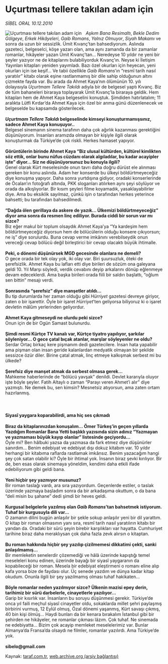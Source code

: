 # Uçurtması tellere takılan adam için

*SİBEL ORAL 10.12.2010*

<div class="yazi"><img align="left" alt="Uçurtması tellere takılan adam için" border="0" src="http://www.taraf.com.tr/fotoraflar/makaleler/ucurtmasi-tellere-takilan-adam-icin_7883_orijinal.jpg" style="border-right-width:10px; border-color:#FFFFFF"/><p><i>Aşkım Bana Resimaltı</i>, <i>Bekle Dedim Gölgeye</i>, <i>Erkek Hikâyeleri</i>, <i>Gaib Romans</i>, <i>Yalnız Olmuyor</i>, <i>Siyah Makamı</i> ve sonra da uzun bir sessizlik. Ümit Kıvanç’tan bahsediyorum. Aslında gazeteci, belgeselci, köşe yazarı olan, ama aynı zamanda da bir zamanlar romanlar, hikâyeler yazan Ümit Kıvanç’tan... Neredeyse 10 yıldır ne yeni bir şeyler yazıyor ne de kitaplarını bulabiliyorduk Kıvanç’ın. Neyse ki İletişim Yayınları kitapları yeniden yayımladı. Bazı özel okurları için heyecan, yeni okurları için ise keşif... Ve tabii özellikle <i>Gaib Romans</i>’ın “resmî tarih nasıl yaratılır” kitabı olarak eşine rastlanmamış bir dile sahip olduğunun altını çizmekte fayda var. Bu arada da Ahmet Kaya’nın ölümünün 10. yılı dolayısıyla <i>Uçurtmam Tellere Takıldı</i> adıyla bir de belgesel yaptı Kıvanç. Biz de tüm bahaneleri biraraya toplayarak Ümit Kıvanç’la biraraya geldik. Hem kitapları hem de Ahmet Kaya belgeselini konuştuk. Şimdiden hatırlatalım; 11 aralıkta Lütfi Kırdar’da Ahmet Kaya için özel bir anma günü düzenlenecek ve belgeselde bu kapsamda gösterilecek.<br/><br/><b><i>Uçurtmam Tellere Takıldı</i> belgeselinde kimseyi konuşturmamışsınız, sadece Ahmet Kaya konuşuyor..<br/></b>Belgesel sinemanın sinema tarafının daha çok ağırlık kazanması gerektiğini düşünüyorum. İnsanları aramızda olmayan bir kişiyle ilgili olarak konuşturmak da Türkiye’de çok riskli. Herkes hamaset yapıyor.<br/><br/><b>Görüntülerin birinde Ahmet Kaya “Biz ulusal kültürden, kültürel kimlikten söz ettik, onlar bunu nüfus cüzdanı olarak algıladılar, bu kadar acayipler işte” diyor... Siz ne düşünüyorsunuz bu konuyla ilgili?<br/></b>Genel olarak Kürt meselesinde onun tavrı daha doğru dürüst ele alınması gereken bir konu aslında. Adam her konserde bu ülkeyi böldürtmeyeceğiz diye konuşma yapıyor. Daha sonra yurtdışına gidiyor, oradaki konserlerinde de Öcalan’ın fotoğrafı altında, PKK sloganları atılırken aynı şeyi söylüyor ve orada da alkışlıyorlar. Bir kısım şeyleri filme koyamadık, yasaklayabilirler diye. Ama bu eksiklik sayılmaz, çünkü işin o tarafından herkes yeterince bahsetti; bu tarafından bahsedilmedi.<br/><br/><b>“Dağda ölen gerillaya da askere de yazık... Ülkemizi böldürtmeyeceğiz” diyor ama sonra da resmen linç ediliyor. Burada ciddi bir sorun var mı sizce?<br/></b>Biz eğer makul bir toplum olsaydık Ahmet Kaya’ya “Ya kardeşim hem böldürtmeyeceğiz diyorsun hem de bölücülerin olduğu konsere çıkıyorsun; ne iş” diye sorulurdu. Buna cevap verme imkânını verebilseydik onun vereceği cevap bölücü değil birleştirici bir cevap olacaktı büyük ihtimalle.<br/><br/><b>Peki, o dönemi düşünürsek MGD gecesinde olanlara ne demeli?<br/></b>O gece orada bir tek olay yok, iki olay var. Biri şuursuzluk, öteki de şerefsizlik. Ahmet Kaya bu lafları etti diye birileri de sözüm ona galeyana geldi 10. Yıl Marşı söyledi, verdik cevabını deyip arkalarını dönüp eğlenmeye devam edeceklerdi. Ama başka birileri orada fiili bir saldırı başlattı, “oğlum sen bittin” mesajı verdi.<br/><br/><b>Sonrasında “şerefsiz” diye manşetler atıldı...<br/></b>Bu tip durumlarda her zaman olduğu gibi <i>Hürriyet</i> gazetesi devreye giriyor, zaten o bir işarettir. Öyle bir işaret <i>Hürriyet</i>’ten geliyorsa biliyoruz ki o işaret devletin mâlûm yerlerinden geliyordur.<br/><br/><b>Ahmet Kaya gitmeseydi ne olurdu peki sizce?<br/></b>Onun için de bir Ogün Samast bulunurdu.<br/><br/><b>Şimdi resmi Kürtçe TV kanalı var, Kürtçe tiyatro yapılıyor, şarkılar söyleniyor... O gece çatal bıçak atanlar, marşlar söyleyenler ne oldu?<br/></b>Serdar Ortaç birkaç kere pişmanım dedi gazetecilere. İnsan hata yapabilir ama pişman olan insan geride kalanlardan medyatik olmayan bir şekilde sessizce özür diler. Birine çatal atmak, linç etmeye kalkışmak serbest mi bu ülkede?<br/><br/><b>Şerefsiz diye manşet atmak da serbest olmasa gerek...<br/></b>Mahkeme haberlerinde de “bölücü yavşak” denildi. Devlet kararıyla oluyor işte böyle şeyler. Fatih Altaylı o zaman “Parayı veren Ahmet’i alır” diye yazmıştı. Ne demek bu, sen kimsin? Mesnetsiz atıyorsun, ama zaten ortam hazırlanmış.  <b> <br/></b><b><br/><br/></b></p>
<h4>Siyasî yaygara koparabilirdi, ama hiç ses çıkmadı </h4>
<p><b>Biraz da kitaplarınızdan konuşalım... Ömer Türkeş’in geçen yıllarda Yazdığım Romanlar Bana Yetti başlıklı yazısında sizin adınız “Yazmayan ve yazmaması büyük kayıp olanlar” listesinde geçiyordu...<br/></b>Öyle mi? Ben hâlbuki yazsa da yazmasa da fark etmez diye düşünürler sanırdım... Benim edebiyat ve edebiyat dışı dokuz kitabım var. 10 yıldır herhangi bir kitabıma raflarda rastlamak imkânsız. Benim yazacağım hangi şey çok satan olabilir ki? Öyle bir ihtimal yok. İnsanın biraz şevki kırılıyor. Bir de, ben esas olarak sinemaya yöneldim, kendimi daha etkili ifade edebiliyorum gibi geldi bana.<br/><br/><b>Yeni hiçbir şey yazmıyor musunuz?<br/></b>Bir roman taslağı vardı, ara sıra yazıyordum. Geçenlerde estiler, o taslak üzerinde yazmaya başladım sonra da bir arkadaşıma okuttum, o da bana “deli misin bu şahane” dedi şimdi bir heves geldi.<br/><br/><b>Kurgusal belgelerle yazılmış olan <i>Gaib Romans</i>’tan bahsetmek istiyorum. Tuhaf bir kurgusuyla dili var...<br/></b>O zamanın dilini bugün anlaşılır bir şekle sokup anlaşılır yeni bir dil yarattım. O kitap bir roman olmasının yanı sıra, resmî tarih nasıl yaratılırın kitabı bir yandan da. Oradaki bir sürü şeyin birebir karşılıkları var hayatta. Cumhuriyet tarihine biraz daha meraklıysan çok daha fazla zevk alırsın o kitaptan.<br/><br/><b>Bu roman hakkında hiçbir şey yazılıp çizilmemesi dikkatimi çekti, sanki anlaşılmamış...<br/></b>Bir memleketin senelerdir çözemediği ve hâlâ üzerinde kapıştığı temel meseleleri konu edinen, üzerinde bayağı bir siyasî yaygaranın da kopabileceği bir roman. Mesela bir edebiyat eleştirmeni o romanı eline alıp kafa yorsa bize de faydası olur. Üç senede yazdım ve dünya kadar kitap okudum. Onunla ilgili bir şey yazılmamış olması tuhaf hakikaten...<br/><br/><b>Böyle romanlar neden yazılmıyor sizce? Ülkenin mazisi epey derin, tarihimiz bir sürü darbelerle, cinayetlerle yazılıyor...<br/></b>Garip bir kısırlık var. İnsanların bu soruyu düşünmesi gerekir. Türkiye’de onca yıl faili meçhul siyasî cinayetler oldu, sokaklarda millet şehri paylaşmış birbirini vurmuş, 12 Eylül olmuş, Özal dönemi yaşanmış, Kürt savaşı çıkmış, 40 bin kişi ölmüş... Haydi bunları da bir kenara bırakalım İstanbul gibi bir şehirden ne hikâyeler, ne romanlar çıkması lâzım. Çok tuhaf. Ne sinemada ne edebiyatta... Bizim çok acayip memleket meselelerimiz var. Bunlar Almanya’da Fransa’da olsaydı ne filmler, romanlar yazılırdı. Ama Türkiye’de yok.<br/><br/><b>sibelo@gmail.com</b></p></div>

Kaynak: [taraf.com.tr](http://www.taraf.com.tr:80/sibel-oral/makale-ucurtmasi-tellere-takilan-adam-icin.htm), [web.archive.org (arşiv bağlantısı)](http://web.archive.org/web/20101211231216/http://www.taraf.com.tr:80/sibel-oral/makale-ucurtmasi-tellere-takilan-adam-icin.htm)
